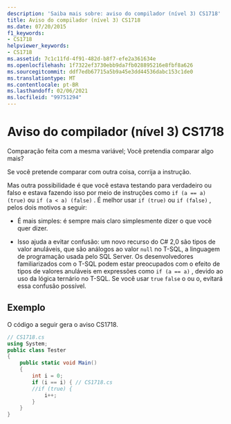 ```yaml
---
description: 'Saiba mais sobre: aviso do compilador (nível 3) CS1718'
title: Aviso do compilador (nível 3) CS1718
ms.date: 07/20/2015
f1_keywords:
- CS1718
helpviewer_keywords:
- CS1718
ms.assetid: 7c1c11fd-4f91-482d-b8f7-efe2a361634e
ms.openlocfilehash: 1f7322ef3730ebb9da7fb028895216e8fbf8a626
ms.sourcegitcommit: ddf7edb67715a5b9a45e3dd44536dabc153c1de0
ms.translationtype: MT
ms.contentlocale: pt-BR
ms.lasthandoff: 02/06/2021
ms.locfileid: "99751294"
---
```

# <a name="compiler-warning-level-3-cs1718"></a>Aviso do compilador (nível 3) CS1718

Comparação feita com a mesma variável; Você pretendia comparar algo mais?  
  
 Se você pretende comparar com outra coisa, corrija a instrução.  
  
 Mas outra possibilidade é que você estava testando para verdadeiro ou falso e estava fazendo isso por meio de instruções como `if (a == a) (true)` ou `if (a < a) (false)` . É melhor usar `if (true)` ou `if (false)` , pelos dois motivos a seguir:  
  
- É mais simples: é sempre mais claro simplesmente dizer o que você quer dizer.  
  
- Isso ajuda a evitar confusão: um novo recurso do C# 2,0 são tipos de valor anuláveis, que são análogos ao valor `null` no T-SQL, a linguagem de programação usada pelo SQL Server. Os desenvolvedores familiarizados com o T-SQL podem estar preocupados com o efeito de tipos de valores anuláveis em expressões como `if (a == a)` , devido ao uso da lógica ternário no T-SQL. Se você usar `true` `false` o ou o, evitará essa confusão possível.  
  
## <a name="example"></a>Exemplo  

 O código a seguir gera o aviso CS1718.  
  
```csharp  
// CS1718.cs  
using System;  
public class Tester
{  
    public static void Main()
    {
        int i = 0;  
        if (i == i) { // CS1718.cs  
        //if (true) {
            i++;  
        }  
    }  
}  
```
